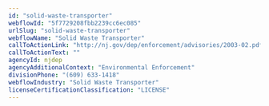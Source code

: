 ```yaml
---
id: "solid-waste-transporter"
webflowId: "5f7729208fbb2239cc6ec085"
urlSlug: "solid-waste-transporter"
webflowName: "Solid Waste Transporter"
callToActionLink: "http://nj.gov/dep/enforcement/advisories/2003-02.pdf"
callToActionText: ""
agencyId: njdep
agencyAdditionalContext: "Environmental Enforcement"
divisionPhone: "(609) 633-1418"
webflowIndustry: "Solid Waste Transporter"
licenseCertificationClassification: "LICENSE"
---
```

